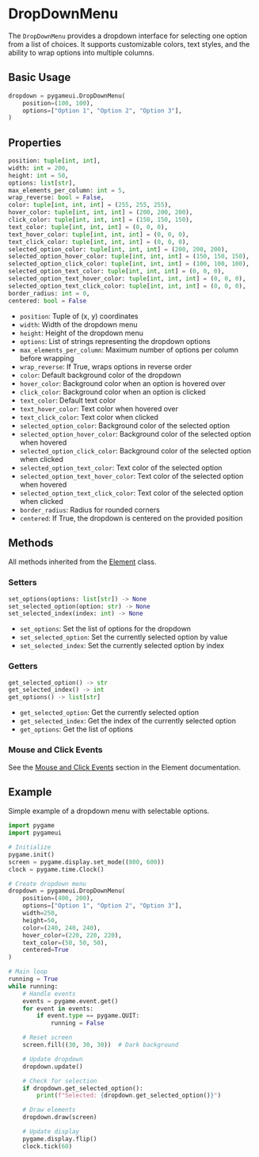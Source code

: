 # DropDownMenu

The `DropDownMenu` provides a dropdown interface for selecting one option from a list of choices. It supports customizable colors, text styles, and the ability to wrap options into multiple columns.

## Basic Usage

```python
dropdown = pygameui.DropDownMenu(
    position=(100, 100),
    options=["Option 1", "Option 2", "Option 3"],
)
```

## Properties

```python
position: tuple[int, int],
width: int = 200,
height: int = 50,
options: list[str],
max_elements_per_column: int = 5,
wrap_reverse: bool = False,
color: tuple[int, int, int] = (255, 255, 255),
hover_color: tuple[int, int, int] = (200, 200, 200),
click_color: tuple[int, int, int] = (150, 150, 150),
text_color: tuple[int, int, int] = (0, 0, 0),
text_hover_color: tuple[int, int, int] = (0, 0, 0),
text_click_color: tuple[int, int, int] = (0, 0, 0),
selected_option_color: tuple[int, int, int] = (200, 200, 200),
selected_option_hover_color: tuple[int, int, int] = (150, 150, 150),
selected_option_click_color: tuple[int, int, int] = (100, 100, 100),
selected_option_text_color: tuple[int, int, int] = (0, 0, 0),
selected_option_text_hover_color: tuple[int, int, int] = (0, 0, 0),
selected_option_text_click_color: tuple[int, int, int] = (0, 0, 0),
border_radius: int = 0,
centered: bool = False
```

- `position`: Tuple of (x, y) coordinates
- `width`: Width of the dropdown menu
- `height`: Height of the dropdown menu
- `options`: List of strings representing the dropdown options
- `max_elements_per_column`: Maximum number of options per column before wrapping
- `wrap_reverse`: If True, wraps options in reverse order
- `color`: Default background color of the dropdown
- `hover_color`: Background color when an option is hovered over
- `click_color`: Background color when an option is clicked
- `text_color`: Default text color
- `text_hover_color`: Text color when hovered over
- `text_click_color`: Text color when clicked
- `selected_option_color`: Background color of the selected option
- `selected_option_hover_color`: Background color of the selected option when hovered
- `selected_option_click_color`: Background color of the selected option when clicked
- `selected_option_text_color`: Text color of the selected option
- `selected_option_text_hover_color`: Text color of the selected option when hovered
- `selected_option_text_click_color`: Text color of the selected option when clicked
- `border_radius`: Radius for rounded corners
- `centered`: If True, the dropdown is centered on the provided position

## Methods
All methods inherited from the [Element](element.md) class.

### Setters
```python
set_options(options: list[str]) -> None
set_selected_option(option: str) -> None
set_selected_index(index: int) -> None
```

- `set_options`: Set the list of options for the dropdown
- `set_selected_option`: Set the currently selected option by value
- `set_selected_index`: Set the currently selected option by index

### Getters
```python
get_selected_option() -> str
get_selected_index() -> int
get_options() -> list[str]
```

- `get_selected_option`: Get the currently selected option
- `get_selected_index`: Get the index of the currently selected option
- `get_options`: Get the list of options

### Mouse and Click Events
See the [Mouse and Click Events](element.md#mouse-and-click-events) section in the Element documentation.

## Example
Simple example of a dropdown menu with selectable options.

```python
import pygame
import pygameui

# Initialize
pygame.init()
screen = pygame.display.set_mode((800, 600))
clock = pygame.time.Clock()

# Create dropdown menu
dropdown = pygameui.DropDownMenu(
    position=(400, 200),
    options=["Option 1", "Option 2", "Option 3"],
    width=250,
    height=50,
    color=(240, 240, 240),
    hover_color=(220, 220, 220),
    text_color=(50, 50, 50),
    centered=True
)

# Main loop
running = True
while running:
    # Handle events
    events = pygame.event.get()
    for event in events:
        if event.type == pygame.QUIT:
            running = False

    # Reset screen
    screen.fill((30, 30, 30))  # Dark background

    # Update dropdown
    dropdown.update()

    # Check for selection
    if dropdown.get_selected_option():
        print(f"Selected: {dropdown.get_selected_option()}")

    # Draw elements
    dropdown.draw(screen)

    # Update display
    pygame.display.flip()
    clock.tick(60)
```